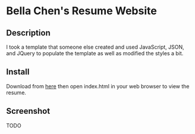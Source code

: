 # Bella Chen's Resume Website

## Description

I took a template that someone else created and used JavaScript, JSON, and JQuery to populate the template as well as modified the styles a bit.

## Install

Download from [here](https://github.com/lucidrain929/frontend-nanodegree-resume) then open index.html in your web browser to view the resume.

## Screenshot

TODO
